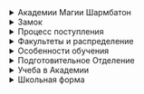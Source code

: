 <details>
<summary>Академии Магии Шармбатон</summary>

Академия магии Шармбатон (фр. L'académie de magie Beauxbâtons; англ. Beauxbatons Academy of Magic) - одна из старейших магических школ Западной Европы.
Шармбатон был основан примерно в 1000 году в одной из самых труднодоступных горных систем Европы - в Пиренеях, на горе Канигу. 
С вершины горы открывается замечательный вид на одно из красивейших аббатств Франции - Сен Мартин дю Канигу. 
Такое соседство сподвигло основателя школы, Максанса Ламота, скрыть от глаз магглов замок множествами чар. 
А испещренная защитными письменами вековая стена, опоясывающая гору и антиаппарационный купол, делают замок неприступным для магов.

Посетители Академии рассказывают о захватывающей дух красоте замка. 
Построенный на юге Франции, замок Шармбатон по праву называют шедевром дворцовой архитектуры: в его образе гармонично сочетаются величественный Готический стиль, элегантный стиль Ренессанс и Романская архитектура. 
Действительно, не восхититься великолепием замка просто невозможно: несмотря на то, что построенный на горе, замок находится в окружении ухоженных садов и лугов, которые волшебным образом возникли посреди горного ландшафта, а непосредственно перед его стенами разбит прекрасный английский сад.

</details>
<details>
<summary>Замок</summary>
	
Изначально строительство школы проектировал Луи Готье и основными строительными материалами являлись природный камень и европейская сосна. 
Первоначально крепость была всего в три этажа с примыкающими к ней двумя башнями. 
Первый этаж был отдан под столовую, кухню и иные хозяйственные нужды, на верхних этажах располагались классы для занятий: на втором для девушек, на третьем для юношей. 
Так как в то время студенты разных полов раздельно не только учились, но и жили, то и башни заселялись соответственно. 
В левой башне проживали девушки, причем на первом этаже располагались комнаты учителей женщин, в правой все было аналогично, только жили там юноши.

Затем, примерно в 1400 году была произведена реконструкция замка, которая, по слухам, была частично профинансирована за счет золота Николаса Фламеля, 
который питал нежные чувства к своей альма-матер, поскольку именно в Шармбатоне юный Николас познакомился со своей будущей женой Пернеллой.

Фасад замка является наиболее примечательной частью территории Шармбатона. 
Белоснежные стены, выполнены из природного камня, стрельчатый портал, находящийся на крыльце башни с одиннадцатью ступенями, венчает статуя Мерлина, установленная в арке под самым сводом башни. 
Его взгляду предстает каждый входящий в двери школы. И, по преданию, великий волшебник, почуяв желание навредить школе или студентам, закрывает двери не пропуская недоброжелателя во внутрь.

При осмотре холла Шармбатона создается впечатление отсутствия стен. 
Галереи, арки, башни, громадные окна, многочисленные площадки с аркадами представляют собой нескончаемую игру ажурных форм. 
Как и все готические замки, Шармбатон населен массой различных скульптур. Одних статуй в замке насчитывается около десяти тысяч. 
Эти фигуры находятся не только в порталах, коридорах, галереях, но даже и в учебных классах. 
Их можно увидеть на карнизах и кровле, на винтовых лестницах и водосточных трубах, на консолях и под сводами. 
Цветные стекла, вставленные в рамы витражей, рассеивают солнечный свет, который льется на многочисленные статуи магов и воинов, представителей магических народов и волшебных существ.

Шармбатон называют венцом готической архитектуры отчасти от того, что строение школы можно сравнить с головным убором королей, где основания диадемы - это стены школы, а зубцы — башни. 
Самая высокая башня находиться на востоке комплекса, каждое утро встречая восход солнца. 
В результате нескольких ремонтов на стене этой башни появились лозы из золота, оплетающие хрупкую красавицу они тянутся вверх, 
к солнцу, образуя купол, под крышей которой расположились телескопы студентов. Вид открывающийся со смотровой площадки захватывает дух. 
Повернув голову влево можно увидеть остроконечную крышу мужского общежития, первый этаж которого отдан под галерею, ведущую в тренировочный зал, где прежде студенты изучали искусство фехтования.

Правая башня вмещает в себя женское общежитие. Первый этаж вмещает школьные теплицы, в каждой из которых поддерживается определенный климат. 
Стеклянные купола, широкие галереи и будто бы парящие над землей оранжереи вместе образуют настоящий ботанический рай, похожий цветок из стекла и железа. 
Семь оранжерей сгруппировались вокруг зимнего сада образуя бутон нарцисса.

К одному из чудес школы можно отнести и библиотеку Шармбатона. 
Сравнимая с библиотекой Хогвартса она лишь немного уступает храму знаний в Колдовстворце. 
Редчайшие фолианты, спасенные во времена гонения ведьм, реликвии оставшиеся в единственном экземпляре, 
древние манускрипты соседствуют с книгами написанными в нашем столетии и вольготно расположены в библиотеке, которая занимает целую башню.

Надежно укрытый за стенами школы, раскинулся величественный сад, занимающий огромное пространство внутреннего двора школы, выполненного в виде лабиринта. 
Все это великолепие состоит из 150000 столетних кустарников самшита фигурной ручной обрезки. Помимо самшита в садах растет земляничник, вечнозеленые кипарисы, дубы, можжевельник сосны и клены. 
В этом прекрасном парке есть ротонды, искусственные водопады, Готическая капелла, оборудованные места для отдыха и тихие лавочки. 
А в самом центре школьного парка находится чудесный фонтан, чьи воды обладают целебными свойствами.

А за стенами школы расположены конюшни в которых можно встретить величественных пегасов, не менее прекрасных лошадей и гиппогрифов.
</details>
<details>
<summary>Процесс поступления</summary>

В Академии обучается большее количество студентов, чем в Хогвартсе. 
Шармбатон принимает молодых волшебников не только из Франции, как принято считать, 
но и из ближайших европейских государств: Испании, Италии, Португалии, Германии, Нидерландов, Люксембурга и Бельгии.

Язык обучения - французский, однако для тех студентов, для которых он не является родным, он преподается вместе с другими предметами.

Зачисление в Академию возможно двумя способами:

	1. По личному заявлению родителей. 
	Данный вариант подходит для тех кто переехал в те страны, где студенты исторически поступали в Шармбатон.
	
	2. По спискам составленные отделом по отслеживанию использования магии Министерства Магии и переданных директору академии. 
	Так как в школе нет специального артефакта отслеживающего магов с рождения, то Академия прибегает к помощи администрации стран в которой находятся ученики. 
	В данном случае, при первом магическом выбросе у ребенка, сотрудники отдела посещая семью составляют акт, а после имя вноситься в список студентов школы.
 
Затем примерно за 3 месяца до начала учебного процесса из школы прилетает сова с приглашением и списком необходимого для учащегося. 
Если же дело касается магглорожденного студента, то таких детей Министерство отслеживает с момента спонтанного выброса. 
Сотрудник посещает семью раз в месяц, по необходимости, информирует родителей о мире в котором будет учиться их ребенок, 
устраняет последствия примененного магом волшебства, помогает отправиться в магическую аллею для закупки необходимого для школы.

Отдельно стоит отметить, что набор детей в школу проводиться с 8 лет. 
Это повелось еще с ранних времен, детей обучали грамоте, основам и традициям магического мира, этикету. 
Первые три года обучения являются подготовительными и в случае, если ребёнок проявляет магические способности после 8 лет (что весьма частое явление), 
он получает приглашение на Подготовительное Отделение в течении нескольких месяцев после сотворения первого колдовства и присоединяется к своим товарищам прямо посреди учебного года.

В Академии ученик до 11 лет отправляется домой каждые выходные
</details>
<details>
<summary>Факультеты и распределение</summary>
	
Если в Хогвартсе распределение происходит по определенным чертам характера студентов, то в Шармбатоне учеников распределяют в соответствии с предрасположенностям к тем или иным отраслям магии. Всего в школе 5 факультетов:

	1. Étincelle (фр. “Искра”) - Этонсе́ль
Цвета: густо синий, фиолетовый.
Факультет предназначен для студентов с гуманитарным складом ума. Направления: прорицания, астрономия, журналистика, музыкальное или изобразительное искусство.

	2. Vérité (фр. “Истина”) - Веритэ́
Цвета: голубой, серебряный.
Факультет взращивает будущих изобретателей. Для того, чтобы преуспеть на этом факультете необходим математический склад ума. Выпускником Веритэ был сам Николас Фламель.

Направления: зельеварение, алхимия, трансфигурация, нумерология.

	3. Maîtrise (фр. “Власть”, “Мастерство”) - Метри́з
Цвета: золотой, янтарный.
Факультет предполагает наличие лидерских качеств, предрасположенности к ораторскому искусству.
Направления: юриспруденция, магическое право, история, политика.

	4. Soin (фр. “Забота”) - Суа́н
Цвета: светло-зеленый, травяной, белый.
Направленностью факультета является взаимодействие с живыми существами.
Направления: целительство, драконология, уход за магическими животными, гербология.

	5. Ardeur (фр. “Сила”, “Рвение”) - Ардо́р
Цвета: алый, бордовый.
Факультет набирает к себе крепких, смелых студентов, со способностями к заклинаниям и прикладной магии.
Направления: защитная и боевая магия, охрана правопорядка и т.д.
 
Само же распределение выглядит следующим образом.

На абитуриента надевают распределяющий медальон из зачарованного хрусталя. 
Опустившись на грудь, камень наполняется тем или иным цветом, в соответствии с тем факультетом (или, в редких случаях, факультетами), 
на котором студент сможет проявить свои скрытые таланты наилучшим образом. 
Однако, окончательный вердикт выносят учителя, которые на протяжении 3-х лет следят за будущими студентами.

Важно отметить, что к 13 годам студентам дается право выбирать свой факультет самостоятельно и те из них, 
кто видят свое предназначение в другой стезе, могут сделать свой осознанный выбор. 
Впрочем, несмотря на такую возможность, редко кто из студентов пользуется данной привилегией.

Благодаря тому, что факультеты разделяют студентов не по качествам характера, 
а по направлениям в науке, чаще можно встретить дух соперничества внутри самого факультета, чем по отношению к другим домам. 
Ведь здесь вашими прямыми конкурентами являются не представители других направлений, а люди, которые занимаются с вами одним делом. 
К тому же, в отличие от Хогвартса, где главными наградами по результатам года являются Кубок Дома и звание лучшего ученика школы, 
здесь главной наградой считается орден Фламеля, который выдается лучшим ученикам каждого из факультетов за заслуги в профилирующих областях.

</details>
<details>
<summary>Особенности обучения</summary>

На первом курсе различий между факультетами практически нет, за исключением факультетских значков на мантиях, 
однако со второго курса к основным предметам добавляются спец. курсы, выбирать которые студенты могут самостоятельно. 
Каждый из доп. предметов закреплен за тем или иным (или несколькими) факультетом. Таким образом, студенты профилирующих факультетов имеют преимущество при занятии мест на курс. 
К примеру, так как предмет прорицаний закреплен в качестве профильного за Этонселем, 
все студенты этого дома могут записаться на курс вне очереди, в то время как представителям других факультетов придется побороться за место. 
Борьба происходит на конкурентной основе, где студенты в более высоким средним баллом имеют больше привилегий.

</details>
<details>
<summary>Подготовительное Отделение</summary>

Подготовительное Отделение Шармбатона принимает к себе всех юных волшебников (которые уже успели проявить свои способности) по достижении ими полных 8 лет, 
и представляет собой небольшое здание на территории школы, без разделения на факультеты. 
Тех же детей, кто сотворил свое первое колдовство в более позднем возрасте, Шармбатон приглашает к себе в течении нескольких месяцев после проявления сил. 
Всего период обучения на Подготовительном Отделении составляет максимум 3 года, если ребенок попал туда в возрасте 8 лет. 
Случается также, что волшебник проявляет свои способности в возрасте 11 лет, тогда он пропускает ПО и сразу отправляется на 1-й курс.

На Подготовительном Курсе детей ожидают такие предметы как: арифметика и французский язык (это официальный язык Академии), основы заклинаний и трансфигурации, маггловедение, введение в историю магии, знакомство с магическими существами и волшебными растениями, а также, в качестве вечерних курсов, занятия музыкой, изобразительное искусство и бальные танцы.

Студенты ПО имеют право отправляться домой каждые выходные.

</details>
<details>
<summary>Учеба в Академии</summary>

По достижении 11 лет студент проходит распределение и попадает на 1-й курс. 
На первом году обучения предметы для всех студентов одинаковые, 
а именно: заклинания, трансфигурация, маггловедение, защита от темных искусств, зельеварение, полеты на метлах, изучение магических существ, гербология, 
а в качестве вечерних курсов - основы этикета и верховая езда.

На 2-3-х курсах начинают добавляться некоторые профильные предметы: астрономия, прорицание, основы алхимии, уход за магическими существами, 
уход за магическими растениями, рунология, нумерология, волшебные народы, артефакторика и спортивная подготовка.

Таким образом к своим тринадцати годам студенты уже могут сформировать мнение относительно своего будущего и, в случае чего, перейти на другой факультет, профиль которого им нравится больше.

На 4-6 курсах профильные предметы пополняются: основами целительства, магическим правом, искусством риторики и дипломатии, артефактологией, искусствоведением, 
курсом боевой магии, практикой работы с магическими существами, изучением магического транспорта. 
Также на шестом курсе можно записаться на уроки трансгрессии.

В конце 6-го курса студенты сдают аттестационный экзамен NOM (Norme Obligatoire de Magie), который является аналогом британского экзамена OWL (Ordinary Wizarding Levels). 
Сертификат пройденного НОМа является подтверждением законченного среднего образования. 
После этого студент имеет право завершить свое обучение в школе, так как сдачи НОМа достаточно для получения работы на определенных вакансиях.

Те же студенты, что решили продолжить обучение выбирают узко специализированные предметы, такие как: продвинутый курс зельеварения, высшая трансфигурация, курсы окклюменции и легилименции и т.д.

В конце 9-го курса студентами сдается экзамен EMS (Examens Magiques Supérieurs), являющийся аналогом британского NEWT (Nastily Exhausting Wizarding Tests), 
являющиеся гарантом получения высшего образования.
</details>
<details>
<summary>Школьная форма</summary>

В 1802 году была утверждена единая школьная форма учащихся Академии (до этого ученики носили в школе свои домашние мантии) 
и благодаря теплому умеренному климату Франции школьная форма Шармбатона отличается легкостью и изяществом. 
Для девушек это серебристо-голубое платье в до колена, и такого же цвета пиджак, голубой берет, темно-синий плащ-мантия, белые перчатки и черные туфли. 
Для юношей - белая рубашка, синий жилет, серые брюки, белые перчатки, черные ботинки и темно-синий плащ-мантия. 
Верхней пуговицей мантии ученика или ученицы Академии всегда является факультетский значок.

</details>